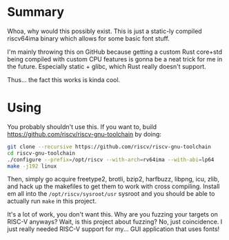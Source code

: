 # Summary

Whoa, why would this possibly exist. This is just a static-ly compiled
riscv64ima binary which allows for some basic font stuff.

I'm mainly throwing this on GitHub because getting a custom Rust core+std
being compiled with custom CPU features is gonna be a neat trick for me in
the future. Especially static + glibc, which Rust really doesn't support.

Thus... the fact this works is kinda cool.

# Using

You probably shouldn't use this. If you want to, build
https://github.com/riscv/riscv-gnu-toolchain by doing:

```bash
git clone --recursive https://github.com/riscv/riscv-gnu-toolchain
cd riscv-gnu-toolchain
./configure --prefix=/opt/riscv --with-arch=rv64ima --with-abi=lp64
make -j192 linux
```

Then, simply go acquire freetype2, brotli, bzip2, harfbuzz, libpng, icu, zlib,
and hack up the makefiles to get them to work with cross compiling. Install em
all into the `/opt/riscv/sysroot/usr` sysroot and you should be able to
actually run `make` in this project.

It's a lot of work, you don't want this. Why are you fuzzing your targets on
RISC-V anyways? Wait, is this project about fuzzing? No, just coincidence.
I just really needed RISC-V support for my... GUI application that uses fonts!

